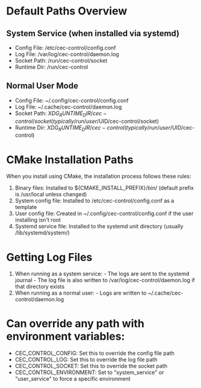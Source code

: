 # Default Paths Overview

## System Service (when installed via systemd)

  - Config File: /etc/cec-control/config.conf
  - Log File: /var/log/cec-control/daemon.log
  - Socket Path: /run/cec-control/socket
  - Runtime Dir: /run/cec-control

## Normal User Mode

  - Config File: ~/.config/cec-control/config.conf
  - Log File: ~/.cache/cec-control/daemon.log
  - Socket Path: $XDG_RUNTIME_DIR/cec-control/socket (typically /run/user/$UID/cec-control/socket)
  - Runtime Dir: $XDG_RUNTIME_DIR/cec-control (typically /run/user/$UID/cec-control)

# CMake Installation Paths

  When you install using CMake, the installation process follows these rules:

  1. Binary files: Installed to ${CMAKE_INSTALL_PREFIX}/bin/ (default prefix is /usr/local unless changed)
  2. System config file: Installed to /etc/cec-control/config.conf as a template
  3. User config file: Created in ~/.config/cec-control/config.conf if the user installing isn't root
  4. Systemd service file: Installed to the systemd unit directory (usually /lib/systemd/system/)

# Getting Log Files

  1. When running as a system service:
    - The logs are sent to the systemd journal
    - The log file is also written to /var/log/cec-control/daemon.log if that directory exists
  2. When running as a normal user:
    - Logs are written to ~/.cache/cec-control/daemon.log

# Can override any path with environment variables:

  - CEC_CONTROL_CONFIG: Set this to override the config file path
  - CEC_CONTROL_LOG: Set this to override the log file path
  - CEC_CONTROL_SOCKET: Set this to override the socket path
  - CEC_CONTROL_ENVIRONMENT: Set to "system_service" or "user_service" to force a specific environment